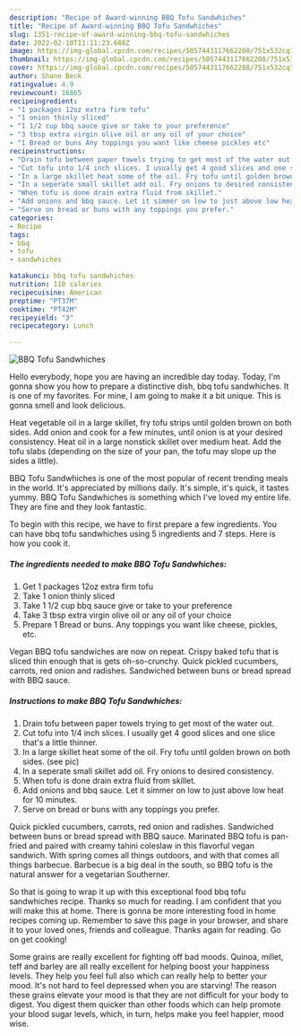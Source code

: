 ```yaml
---
description: "Recipe of Award-winning BBQ Tofu Sandwhiches"
title: "Recipe of Award-winning BBQ Tofu Sandwhiches"
slug: 1351-recipe-of-award-winning-bbq-tofu-sandwhiches
date: 2022-02-10T11:11:23.688Z
image: https://img-global.cpcdn.com/recipes/5057443117662208/751x532cq70/bbq-tofu-sandwhiches-recipe-main-photo.jpg
thumbnail: https://img-global.cpcdn.com/recipes/5057443117662208/751x532cq70/bbq-tofu-sandwhiches-recipe-main-photo.jpg
cover: https://img-global.cpcdn.com/recipes/5057443117662208/751x532cq70/bbq-tofu-sandwhiches-recipe-main-photo.jpg
author: Shane Beck
ratingvalue: 4.9
reviewcount: 16865
recipeingredient:
- "1 packages 12oz extra firm tofu"
- "1 onion thinly sliced"
- "1 1/2 cup bbq sauce give or take to your preference"
- "3 tbsp extra virgin olive oil or any oil of your choice"
- "1 Bread or buns Any toppings you want like cheese pickles etc"
recipeinstructions:
- "Drain tofu between paper towels trying to get most of the water out."
- "Cut tofu into 1/4 inch slices. I usually get 4 good slices and one slice that&#39;s a little thinner."
- "In a large skillet heat some of the oil. Fry tofu until golden brown on both sides. (see pic)"
- "In a seperate small skillet add oil. Fry onions to desired consistency."
- "When tofu is done drain extra fluid from skillet."
- "Add onions and bbq sauce. Let it simmer on low to just above low heat for 10 minutes."
- "Serve on bread or buns with any toppings you prefer."
categories:
- Recipe
tags:
- bbq
- tofu
- sandwhiches

katakunci: bbq tofu sandwhiches 
nutrition: 110 calories
recipecuisine: American
preptime: "PT37M"
cooktime: "PT42M"
recipeyield: "3"
recipecategory: Lunch

---
```



![BBQ Tofu Sandwhiches](https://img-global.cpcdn.com/recipes/5057443117662208/751x532cq70/bbq-tofu-sandwhiches-recipe-main-photo.jpg)

Hello everybody, hope you are having an incredible day today. Today, I'm gonna show you how to prepare a distinctive dish, bbq tofu sandwhiches. It is one of my favorites. For mine, I am going to make it a bit unique. This is gonna smell and look delicious.

Heat vegetable oil in a large skillet, fry tofu strips until golden brown on both sides. Add onion and cook for a few minutes, until onion is at your desired consistency. Heat oil in a large nonstick skillet over medium heat. Add the tofu slabs (depending on the size of your pan, the tofu may slope up the sides a little).

BBQ Tofu Sandwhiches is one of the most popular of recent trending meals in the world. It's appreciated by millions daily. It's simple, it's quick, it tastes yummy. BBQ Tofu Sandwhiches is something which I've loved my entire life. They are fine and they look fantastic.


To begin with this recipe, we have to first prepare a few ingredients. You can have bbq tofu sandwhiches using 5 ingredients and 7 steps. Here is how you cook it.

<!--inarticleads1-->

##### The ingredients needed to make BBQ Tofu Sandwhiches:

1. Get 1 packages 12oz extra firm tofu
1. Take 1 onion thinly sliced
1. Take 1 1/2 cup bbq sauce give or take to your preference
1. Take 3 tbsp extra virgin olive oil or any oil of your choice
1. Prepare 1 Bread or buns. Any toppings you want like cheese, pickles, etc.


Vegan BBQ tofu sandwiches are now on repeat. Crispy baked tofu that is sliced thin enough that is gets oh-so-crunchy. Quick pickled cucumbers, carrots, red onion and radishes. Sandwiched between buns or bread spread with BBQ sauce. 

<!--inarticleads2-->

##### Instructions to make BBQ Tofu Sandwhiches:

1. Drain tofu between paper towels trying to get most of the water out.
1. Cut tofu into 1/4 inch slices. I usually get 4 good slices and one slice that&#39;s a little thinner.
1. In a large skillet heat some of the oil. Fry tofu until golden brown on both sides. (see pic)
1. In a seperate small skillet add oil. Fry onions to desired consistency.
1. When tofu is done drain extra fluid from skillet.
1. Add onions and bbq sauce. Let it simmer on low to just above low heat for 10 minutes.
1. Serve on bread or buns with any toppings you prefer.


Quick pickled cucumbers, carrots, red onion and radishes. Sandwiched between buns or bread spread with BBQ sauce. Marinated BBQ tofu is pan-fried and paired with creamy tahini coleslaw in this flavorful vegan sandwich. With spring comes all things outdoors, and with that comes all things barbecue. Barbecue is a big deal in the south, so BBQ tofu is the natural answer for a vegetarian Southerner. 

So that is going to wrap it up with this exceptional food bbq tofu sandwhiches recipe. Thanks so much for reading. I am confident that you will make this at home. There is gonna be more interesting food in home recipes coming up. Remember to save this page in your browser, and share it to your loved ones, friends and colleague. Thanks again for reading. Go on get cooking!

Some grains are really excellent for fighting off bad moods. Quinoa, millet, teff and barley are all really excellent for helping boost your happiness levels. They help you feel full also which can really help to better your mood. It's not hard to feel depressed when you are starving! The reason these grains elevate your mood is that they are not difficult for your body to digest. You digest them quicker than other foods which can help promote your blood sugar levels, which, in turn, helps make you feel happier, mood wise.
